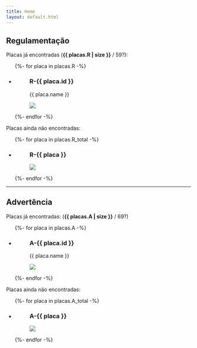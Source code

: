 ```yaml
---
title: Home
layout: default.html
---
```


<article>
  <h2>Regulamentação</h2>
  <p>
    Placas já encontradas (<b>{{ placas.R | size }}</b>&nbsp;/&nbsp;59?):
  </p>
  <ul>
  {%- for placa in placas.R -%}
    <li>
      <figure>
        <figcaption>
          <h3>R-{{ placa.id }}</h3>
          <p>{{ placa.name }}</p>
        </figcaption>
        <img src="placas/R{{ placa.file }}.jpg">
      </figure>
    </li>
  {%- endfor -%}
  </ul>
  <p>Placas ainda não encontradas:</p>
  <ul>
  {%- for placa in placas.R_total -%}
    <li>
      <figure class="faltante">
        <figcaption>
          <h3>R-{{ placa }}</h3>
        </figcaption>
        <img src="placas/falta/R{{ placa }}.png">
      </figure>
    </li>
  {%- endfor -%}
  </ul>
</article>
<hr>
<article>
  <h2>Advertência</h2>
  <p>
    Placas já encontradas: (<b>{{ placas.A | size }}</b>&nbsp;/&nbsp;69?)
  </p>
  <ul>
  {%- for placa in placas.A -%}
    <li>
      <figure>
        <figcaption>
          <h3>A-{{ placa.id }}</h3>
          <p>{{ placa.name }}</p>
        </figcaption>
        <img src="placas/A{{ placa.file }}.jpg">
      </figure>
    </li>
  {%- endfor -%}
  </ul>
  <p>Placas ainda não encontradas:</p>
  <ul>
  {%- for placa in placas.A_total -%}
    <li>
      <figure class="faltante">
        <figcaption>
          <h3>A-{{ placa }}</h3>
        </figcaption>
        <img src="placas/falta/A{{ placa }}.png">
      </figure>
    </li>
  {%- endfor -%}
  </ul>
</article>